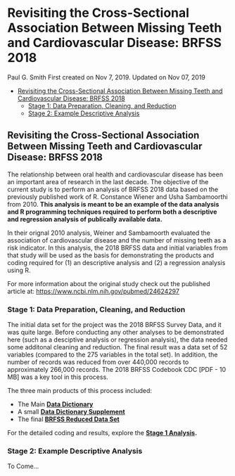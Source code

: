 Revisiting the Cross-Sectional Association Between Missing Teeth and
Cardiovascular Disease: BRFSS 2018
================
Paul G. Smith
First created on Nov 7, 2019. Updated on Nov 07, 2019

  - [Revisiting the Cross-Sectional Association Between Missing Teeth
    and Cardiovascular Disease: BRFSS
    2018](#revisiting-the-cross-sectional-association-between-missing-teeth-and-cardiovascular-disease-brfss-2018)
      - [Stage 1: Data Preparation, Cleaning, and
        Reduction](#stage-1-data-preparation-cleaning-and-reduction)
      - [Stage 2: Example Descriptive
        Analysis](#stage-2-example-descriptive-analysis)

## Revisiting the Cross-Sectional Association Between Missing Teeth and Cardiovascular Disease: BRFSS 2018

The relationship between oral health and cardiovascular disease has been
an important area of research in the last decade. The objective of the
current study is to perform an analysis of BRFSS 2018 data based on the
previously published work of R. Constance Wiener and Usha Sambamoorthi
from 2010. **This analysis is meant to be an example of the data
analysis and R programming techniques required to perform both a
descriptive and regression analysis of publically available data.**

In their orignal 2010 analysis, Weiner and Sambamoorth evaluated the
association of cardiovascular disease and the number of missing teeth as
a risk indicator. In this analysis, the 2018 BRFSS data and initial
variables from that study will be used as the basis for demonstrating
the products and coding required for (1) an descriptive analysis and (2)
a regression analysis using R.

For more information about the original study check out the published
article at: <https://www.ncbi.nlm.nih.gov/pubmed/24624297>

### Stage 1: Data Preparation, Cleaning, and Reduction

The initial data set for the project was the 2018 BRFSS Survey Data, and
it was quite large. Before conducting any other analyses to be
demonstrated here (such as a desciptive analysis or regression
analysis), the data needed some additonal cleaning and reduction. The
final result was a data set of 52 variables (compared to the 275
variables in the total set). In addition, the number of records was
reduced from over 440,000 records to approximately 266,000 records. The
2018 BRFSS Codebook CDC \[PDF - 10 MB\] was a key tool in this process.

The three main products of this process included:

  - The Main **[Data Dictionary](../output/Data_Dictionary.xlsx)**
  - A small **[Data Dictionary
    Supplement](../output/data_dictionary.txt)**
  - The final **[BRFSS Reduced Data Set](../output/BRFSS.csv)**

For the detailed coding and results, explore the **[Stage 1
Analysis](preparing-the-data.md).**

### Stage 2: Example Descriptive Analysis

To Come…
